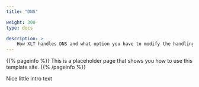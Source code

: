 ```yaml
---
title: "DNS"

weight: 300
type: docs

description: >
    How XLT handles DNS and what option you have to modify the handling as well as capture data.
---
```


{{% pageinfo %}}
This is a placeholder page that shows you how to use this template site.
{{% /pageinfo %}}

Nice little intro text

